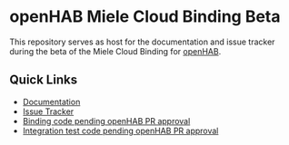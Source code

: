 # openHAB Miele Cloud Binding Beta
This repository serves as host for the documentation and issue tracker during the beta of the Miele Cloud Binding for [openHAB](https://www.openhab.org/).

## Quick Links
- [Documentation](https://github.com/BjoernLange/openhab-miele-cloud-binding-beta/blob/master/Documentation.md)
- [Issue Tracker](https://github.com/BjoernLange/openhab-miele-cloud-binding-beta/issues)
- [Binding code pending openHAB PR approval](https://github.com/BjoernLange/openhab-addons/tree/9106-miele-cloud-binding-initial-contribution/bundles/org.openhab.binding.mielecloud)
- [Integration test code pending openHAB PR approval](https://github.com/BjoernLange/openhab-addons/tree/9106-miele-cloud-binding-initial-contribution/itests/org.openhab.binding.mielecloud.tests)

